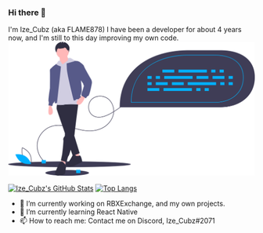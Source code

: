 ### Hi there 👋
I'm Ize_Cubz (aka FLAME878) I have been a developer for about 4 years now, and I'm still to this day improving my own code.
<img src="https://raw.githubusercontent.com/FLAME878/FLAME878/master/undraw_source_code_xx2e.png" alt="Coding banner">


[![Ize_Cubz's GitHub Stats](https://github-readme-stats.vercel.app/api?username=FLAME878&count_private=true&show_icons=true&theme=react)](https://github.com/FLAME878)
[![Top Langs](https://github-readme-stats.vercel.app/api/top-langs/?username=FLAME878&theme=react)](https://github.com/FLAME878)

- 🔭 I’m currently working on RBXExchange, and my own projects.
- 🌱 I’m currently learning React Native
- 📫 How to reach me: Contact me on Discord, Ize_Cubz#2071
